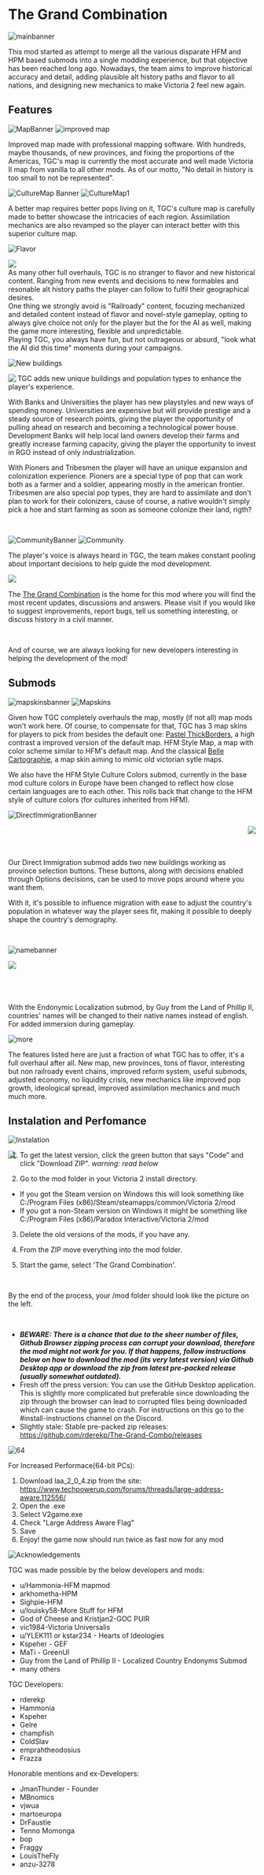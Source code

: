 # The Grand Combination

![mainbanner](https://user-images.githubusercontent.com/32886642/209586234-44f0d161-fe39-40c7-9ea8-6fc106547fd7.png)

This mod started as attempt to merge all the various disparate HFM and HPM based submods into a single modding experience, but that objective has been reached long ago. Nowadays, the team aims to improve historical accuracy and detail, adding plausible alt history paths and flavor to all nations, and designing new mechanics to make Victoria 2 feel new again. 

## Features

![MapBanner](https://user-images.githubusercontent.com/32886642/209600377-b23a8eed-caac-416d-bcd1-27a9df293d7f.png)
![improved map](https://user-images.githubusercontent.com/32886642/209600580-bf761c2c-4e13-419f-9a58-f116f73d86fc.png)

Improved map made with professional mapping software. With hundreds, maybe thousands, of new provinces, and fixing the proportions of the Americas, TGC's map is currently the most accurate and well made Victoria II map from vanilla to all other mods. As of our motto, "No detail in history is too small to not be represented". 

![CultureMap Banner](https://user-images.githubusercontent.com/32886642/209599678-d02b1aed-4b38-45ab-861b-2483fbfa2d29.png)
![CultureMap1](https://user-images.githubusercontent.com/32886642/209600947-2e505c04-9a8c-4fe1-a6cf-1d3e1bf4cc8e.png)

A better map requires better pops living on it, TGC's culture map is carefully made to better showcase the intricacies of each region. Assimilation mechanics are also revamped so the player can interact better with this superior culture map.

![Flavor](https://user-images.githubusercontent.com/32886642/209615095-a8aa7804-1e20-4592-aed0-f24c37543f7e.png)

<img src="https://user-images.githubusercontent.com/32886642/209615454-4059c489-edc9-4b54-971a-92b83e093791.png" align="left"/>

<br>
As many other full overhauls, TGC is no stranger to flavor and new historical content. Ranging from new events and decisions to new formables and resonable alt history paths the player can follow to fulfil their geographical desires.
<br>
One thing we strongly avoid is "Railroady" content, focuzing mechanized and detailed content instead of flavor and novel-style gameplay, opting to always give choice not only for the player but the for the AI as well, making the game more interesting, flexible and unpredictable.
<br>
Playing TGC, you always have fun, but not outrageous or absurd, "look what the AI did this time" moments during your campaigns.

<br clear="left"/>

![New buildings](https://user-images.githubusercontent.com/32886642/209605479-204565b7-4ebf-4217-8673-4562fa81fffd.png)

<img src="https://user-images.githubusercontent.com/32886642/209606164-6a4d50a4-da8d-489f-a5e0-d3e0e3580e58.png" align="left"/>

TGC adds new unique buildings and population types to enhance the player's experience. 


With Banks and Universities the player has new playstyles and new ways of spending money. Universities are expensive but will provide prestige and a steady source of research points, giving the player the opportunity of pulling ahead on research and becoming a technological power house. Development Banks will help local land owners develop their farms and greatly increase farming capacity, giving the player the opportunity to invest in RGO instead of only industrialization. 

With Pioners and Tribesmen the player will have an unique expansion and colonization experience. Pioners are a special type of pop that can work both as a farmer and a soldier, appearing mostly in the american frontier. Tribesmen are also special pop types, they are hard to assimilate and don't plan to work for their colonizers, cause of course, a native wouldn't simply pick a hoe and start farming as soon as someone colonize their land, rigth?

<br clear="left"/>

![CommunityBanner](https://user-images.githubusercontent.com/32886642/209602388-2573bbec-2418-421c-ac94-327e4ef4cfa5.png)
![Community](https://user-images.githubusercontent.com/32886642/209602402-e39c39d9-4967-4056-85da-32d93a7eb803.png)

The player's voice is always heard in TGC, the team makes constant pooling about important decisions to help guide the mod development. 


<img src="https://user-images.githubusercontent.com/32886642/209703700-c2908082-3eb5-4452-a373-376d7a91acbc.png" align="left"/>
<br>

The [The Grand Combination](https://discord.gg/rGfQAgwyST) is the home for this mod where you will find the most recent updates, discussions and answers. Please visit if you would like to suggest improvements, report bugs, tell us something interesting, or discuss history in a civil manner.

<br clear="left"/>

And of course, we are always looking for new developers interesting in helping the development of the mod! 

## Submods
![mapskinsbanner](https://user-images.githubusercontent.com/32886642/209603162-9b771f08-2384-4526-a3cb-fa31a77229a9.png)
![Mapskins](https://user-images.githubusercontent.com/32886642/209603913-7d6cd0c8-8465-436f-98ed-71eb46f4f7c2.png)

Given how TGC completely overhauls the map, mostly (if not all) map mods won't work here. Of course, to compensate for that, TGC has 3 map skins for players to pick from besides the default one: [Pastel ThickBorders](https://github.com/emprahtheodosius/PastelThickBordersMod), a high contrast a improved version of the default map. HFM Style Map, a map with color scheme similar to HFM's default map. And the classical [Belle Cartographie](https://github.com/emprahtheodosius/BelleCartographieTGC), a map skin aiming to mimic old victorian sytle maps. 

We also have the HFM Style Culture Colors submod, currently in the base mod culture colors in Europe have been changed to reflect how close certain languages are to each other. This rolls back that change to the HFM style of culture colors (for cultures inherited from HFM).

![DirectImmigrationBanner](https://user-images.githubusercontent.com/32886642/209609103-4b6d5404-d080-45fe-85cf-17086b2a90c0.png)

<img src="https://user-images.githubusercontent.com/32886642/209609120-3c9dafc3-c115-4f99-9264-85231a576c12.png" align="right"/>
  
<br>
<br>
<br>

Our Direct Immigration submod adds two new buildings working as province selection buttons. These buttons, along with decisions enabled through Options decisions, can be used to move pops around where you want them.

With it, it's possible to influence migration with ease to adjust the country's population in whatever way the player sees fit, making it possible to deeply shape the country's demography.

<br clear="right"/>

![namebanner](https://user-images.githubusercontent.com/32886642/209714495-d6c3915c-82e8-4c10-b220-6bc81d67ef80.png)

<img src="https://user-images.githubusercontent.com/32886642/209714354-62dd65c5-f9b7-43a6-bb0c-c32a98774373.png" align="left"/>
  
<br>
<br>
<br>
<br>
<br>
With the Endonymic Localization submod, by Guy from the Land of Phillip II, countries' names will be changed to their native names instead of english. For added immersion during gameplay.


<br clear="left"/>

![more](https://user-images.githubusercontent.com/32886642/209707903-f3fa035a-d1c5-429e-8c5e-4d1b1f48f8e5.png)

The features listed here are just a fraction of what TGC has to offer, it's a full overhaul after all. New map, new provinces, tons of flavor, interesting but non railroady event chains, improved reform system, useful submods, adjusted economy, no liquidity crisis, new mechanics like improved pop growth, ideological spread, improved assimilation mechanics and much much more. 

## Instalation and Perfomance

![Instalation](https://user-images.githubusercontent.com/32886642/209700468-bed71a7c-0ac4-48c1-9bab-87146db84c20.png)

<img src="https://user-images.githubusercontent.com/32886642/209701573-3f7f47b1-549a-4301-8485-029a840639f6.png" align="left"/>
  
1. To get the latest version, click the green button that says "Code" and click "Download ZIP". *warning: read below*
 
2. Go to the mod folder in your Victoria 2 install directory.
  * If you got the Steam version on Windows this will look something like C:/Program Files (x86)/Steam/steamapps/common/Victoria 2/mod
  * If you got a non-Steam version on Windows it might be something like C:/Program Files (x86)/Paradox Interactive/Victoria 2/mod

3. Delete the old versions of the mods, if you have any.

4. From the ZIP move everything into the mod folder.

5. Start the game, select 'The Grand Combination'.

<br clear="left"/>

By the end of the process, your /mod folder should look like the picture on the left.

<br>

 * ***BEWARE: There is a chance that due to the sheer number of files, Github Browser zipping process can corrupt your download, therefore the mod might not work for you. If that happens, follow instructions below on how to download the mod (its very latest version) via Github Desktop app or download the zip from latest pre-packed release (usually somewhat outdated).***
  * Fresh off the press version: You can use the GitHub Desktop application. This is slightly more complicated but preferable since downloading the zip through the browser can lead to corrupted files being downloaded which can cause the game to crash. For instructions on this go to the #install-instructions channel on the Discord.
  * Slightly stale: Stable pre-packed zip releases: https://github.com/rderekp/The-Grand-Combo/releases

![64](https://user-images.githubusercontent.com/32886642/209701835-8fccabf5-35d0-4613-9d8e-5aaba237a2fe.png)

For Increased Performace(64-bit PCs):
1. Download laa_2_0_4.zip from the site: https://www.techpowerup.com/forums/threads/large-address-aware.112556/
2. Open the .exe
3. Select V2game.exe
4. Check "Large Address Aware Flag"
5. Save
6. Enjoy! the game now should run twice as fast now for any mod

![Acknowledgements](https://user-images.githubusercontent.com/32886642/209702062-2863718f-663a-4f62-9982-1ca68908a65a.png)

TGC was made possible by the below developers and mods:

* u/Hammonia-HFM mapmod
* arkhometha-HPM
* Sighpie-HFM
* u/louisky58-More Stuff for HFM
* God of Cheese and Kristjan2-GOC PUIR
* vic1984-Victoria Universalis
* u/YLEK111 or kstar234 - Hearts of Ideologies
* Kspeher - GEF
* MaTi - GreenUI
* Guy from the Land of Phillip II - Localized Country Endonyms Submod
* many others

TGC Developers:

* rderekp
* Hammonia
* Kspeher
* Gelre
* champfish
* ColdSlav
* emprahtheodosius
* Frazza

Honorable mentions and ex-Developers:

* JmanThunder - Founder
* MBnomics
* vjwua
* martoeuropa
* DrFaustie
* Tenno Momonga
* bop
* Fraggy
* LouisTheFly
* anzu-3278
